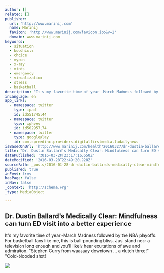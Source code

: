 ```yaml
---
author: []
related: []
publisher:
  url: 'http://www.marinij.com'
  name: Marinij
  favicon: 'http://www.marinij.com/favicon.ico&v=2'
  domain: www.marinij.com
keywords:
  - situation
  - buddhists
  - choice
  - myoun
  - x-ray
  - minds
  - emergency
  - visualization
  - stress
  - basketball
description: "It's my favorite time of year -March Madness followed by the NBA playoffs. For basketball fans like me, this is ball-pounding bliss. Just stand near a television long enough and you'll likely hear exultations of awe and admiration. \"Stephen Curry from waaaaay downtown ... a clutch three!\" \"Cold-blooded shot!"
inLanguage: en
app_links:
  - namespace: twitter
    type: ipad
    id: id551745144
  - namespace: twitter
    type: iphone
    id: id502957174
  - namespace: twitter
    type: googleplay
    id: com.spreedinc.providers.digitalfirstmedia.ladailynews
isBasedOnUrl: 'http://www.marinij.com/health/20160327/dr-dustin-ballards-medically-clear-mindfulness-can-turn-ed-visit-into-a-better-experience'
title: "Dr. Dustin Ballard's Medically Clear: Mindfulness can turn ED visit into a better experience"
datePublished: '2016-03-28T23:17:16.650Z'
dateModified: '2016-03-28T22:49:20.928Z'
sourcePath: _posts/2016-03-28-dr-dustin-ballards-medically-clear-mindfulness-can-turn-e.md
published: true
inFeed: true
hasPage: false
inNav: false
_context: 'http://schema.org'
_type: MediaObject

---
```

<article style=""><h1>Dr. Dustin Ballard's Medically Clear: Mindfulness can turn ED visit into a better experience</h1><p>It's my favorite time of year -March Madness followed by the NBA playoffs. For basketball fans like me, this is ball-pounding bliss. Just stand near a television long enough and you'll likely hear exultations of awe and admiration. "Stephen Curry from waaaaay downtown ... a clutch three!" "Cold-blooded shot!</p><img src="http://www.marinij.com/apps/pbcsi.dll/storyimage/NO/20160327/FEATURES/160329872/AR/0/AR-160329872.jpg?Maxh=1500&amp;Maxw=1500" /></article>